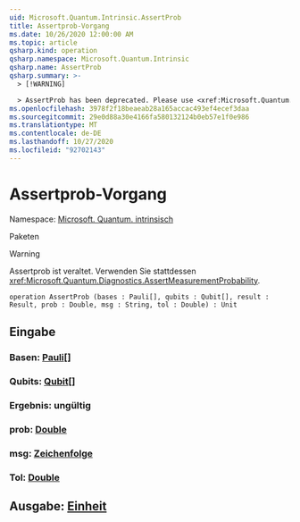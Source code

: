 ```yaml
---
uid: Microsoft.Quantum.Intrinsic.AssertProb
title: Assertprob-Vorgang
ms.date: 10/26/2020 12:00:00 AM
ms.topic: article
qsharp.kind: operation
qsharp.namespace: Microsoft.Quantum.Intrinsic
qsharp.name: AssertProb
qsharp.summary: >-
  > [!WARNING]

  > AssertProb has been deprecated. Please use <xref:Microsoft.Quantum.Diagnostics.AssertMeasurementProbability> instead.
ms.openlocfilehash: 3978f2f18beaeab28a165accac493ef4ecef3daa
ms.sourcegitcommit: 29e0d88a30e4166fa580132124b0eb57e1f0e986
ms.translationtype: MT
ms.contentlocale: de-DE
ms.lasthandoff: 10/27/2020
ms.locfileid: "92702143"
---
```

# <a name="assertprob-operation"></a>Assertprob-Vorgang

Namespace: [Microsoft. Quantum. intrinsisch](xref:Microsoft.Quantum.Intrinsic)

Paketen [](https://nuget.org/packages/)


> [!WARNING]
> Assertprob ist veraltet. Verwenden Sie stattdessen <xref:Microsoft.Quantum.Diagnostics.AssertMeasurementProbability>.



```qsharp
operation AssertProb (bases : Pauli[], qubits : Qubit[], result : Result, prob : Double, msg : String, tol : Double) : Unit
```


## <a name="input"></a>Eingabe

### <a name="bases--pauli"></a>Basen: [Pauli](xref:microsoft.quantum.lang-ref.pauli)[]




### <a name="qubits--qubit"></a>Qubits: [Qubit](xref:microsoft.quantum.lang-ref.qubit)[]




### <a name="result--__invalidresult__"></a>Ergebnis: __ungültig <Result>__




### <a name="prob--double"></a>prob: [Double](xref:microsoft.quantum.lang-ref.double)




### <a name="msg--string"></a>msg: [Zeichenfolge](xref:microsoft.quantum.lang-ref.string)




### <a name="tol--double"></a>Tol: [Double](xref:microsoft.quantum.lang-ref.double)





## <a name="output--unit"></a>Ausgabe: [Einheit](xref:microsoft.quantum.lang-ref.unit)

